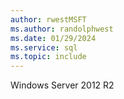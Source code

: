 ```yaml
---
author: rwestMSFT
ms.author: randolphwest
ms.date: 01/29/2024
ms.service: sql
ms.topic: include
---
```

 Windows Server 2012 R2 
